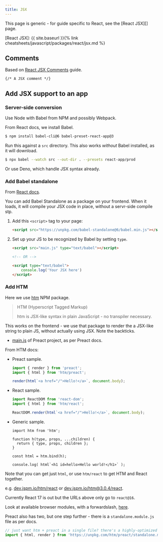 ```yaml
---
title: JSX
---
```


This page is generic - for guide specific to React, see the [React JSX][] page.

[React JSX]: {{ site.baseurl }}{% link cheatsheets/javascript/packages/react/jsx.md %}


## Comments

Based on [React JSX Comments](https://wesbos.com/react-jsx-comments/) guide.

```
{/* A JSX comment */}
```


## Add JSX support to an app

### Server-side conversion

Use Node with Babel from NPM and possibly Webpack.

From React docs, we install Babel.

```sh
$ npm install babel-cli@6 babel-preset-react-app@3
```

Run this against a `src` directory. This also works _without_ Babel installed, as it will download.

```sh
$ npx babel --watch src --out-dir . --presets react-app/prod
```

Or use Deno, which handle JSX syntax already.

### Add Babel standalone

From [React docs](https://reactjs.org/docs/add-react-to-a-website.html).

You can add Babel Standalone as a package on your frontend. When it loads, it will compile your JSX code in place, without a servr-side compile stp.

1. Add this `<script>` tag to your page:
    ```html
    <script src="https://unpkg.com/babel-standalone@6/babel.min.js"></script>
    ```
2. Set up your JS to be recognized by Babel by setting `type`.
    ```html
    <script src="main.js" type="text/babel"></script>

    <!-- OR -->

    <script type="text/babel">
        console.log('Your JSX here')
    </script>
    ```

### Add HTM

Here we use [htm](https://www.npmjs.com/package/htm) NPM package.

> HTM (Hyperscript Tagged Markup)
>
> htm is JSX-like syntax in plain JavaScript - no transpiler necessary.

This works on the frontend -  we use that package to render the a JSX-like string to plain JS, without actually using JSX. Note the backticks.

- [main.js](https://github.com/MichaelCurrin/preact-frontend-quickstart/blob/main/main.js) of Preact project, as per Preact docs.

From HTM docs:

- Preact sample.
    ```javascript
    import { render } from 'preact';
    import { html } from 'htm/preact';

    render(html`<a href="/">Hello!</a>`, document.body);
    ```
- React sample.
    ```javascript
    import ReactDOM from 'react-dom';
    import { html } from 'htm/react';

    ReactDOM.render(html`<a href="/">Hello!</a>`, document.body);
    ```
- Generic sample.
    ```
    import htm from 'htm';

    function h(type, props, ...children) {
      return { type, props, children };
    }

    const html = htm.bind(h);

    console.log( html`<h1 id=hello>Hello world!</h1>` );
    ```

Note that you can get just `html`, or use `htm/react` to get HTM and React together.

e.g. [dev.jspm.io/htm/react](https://dev.jspm.io/htm/react) or [dev.jspm.io/htm@3.0.4/react](https://dev.jspm.io/htm@3.0.4/react).

Currently React 17 is out but the URLs above only go to `react@16`.

Look at available browser modules, with a forwardslash, [here](https://dev.jspm.io/htm/react).

Preact also has two, but one step further - there is a `standalone.module.js` file as per docs.

```javascript
// just want htm + preact in a single file? there's a highly-optimized version of that:
import { html, render } from 'https://unpkg.com/htm/preact/standalone.module.js'
```
